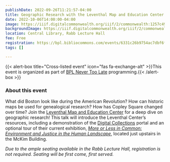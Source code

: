 ```yaml
---
publishDate: 2022-09-26T11:21:57-04:00
title: Geographic Research with the Leventhal Map and Education Center
date: 2022-10-06T14:00:00-04:00
image: https://iiif.digitalcommonwealth.org/iiif/2/commonwealth:1257c490j/full/1200,/0/default.jpg
backgroundImage: https://iiif.digitalcommonwealth.org/iiif/2/commonwealth:1257c490j/full/1200,/0/default.jpg
location: Central Library, Rabb Lecture Hall
fee: Free
registration: https://bpl.bibliocommons.com/events/6331c26b9754ac7dbf6fcfea
tags: []

---
```

{{< alert-box title="Cross-listed event" icon="fas fa-exchange-alt" >}}This event is organized as part of [BPL Never Too Late](https://www.bpl.org/never-too-late/) programming.{{< /alert-box >}}

### About this event

What did Boston look like during the American Revolution? How can historic maps be used for genealogical research? How has Copley Square changed over time? Join the [Leventhal Map and Education Center](https://www.leventhalmap.org/ "Original URL: https://www.leventhalmap.org/. Click or tap if you trust this link.") for a deep dive on geographic research! This talk will introduce the Leventhal Center’s resources, including a demonstration of the [Digital Collections](https://www.leventhalmap.org/collections/ "Original URL: https://www.leventhalmap.org/collections/. Click or tap if you trust this link.") portal and an optional tour of their current exhibition, [_More or Less in Common: Environment and Justice in the Human Landscape_](https://www.leventhalmap.org/digital-exhibitions/more-or-less-in-common/ "Original URL: https://www.leventhalmap.org/digital-exhibitions/more-or-less-in-common/. Click or tap if you trust this link."), located just upstairs in the McKim Building.

_Due to the ample seating available in the Rabb Lecture Hall, registration is not required. Seating will be first come, first served._